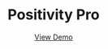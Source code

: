 <div align="center">
  <h1 align="center">Positivity Pro</h1>

  <p align="center">
    <a href="https://positivitypro.netlify.app/">View Demo</a>
  </p>
</div>
